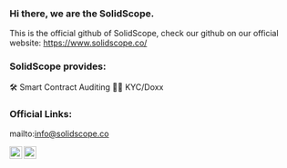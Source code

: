 ### Hi there, we are the SolidScope.

This is the official github of SolidScope, check our github on our official website: https://www.solidscope.co/

### SolidScope provides: 
🛠 Smart Contract Auditing
🦹‍♂️ KYC/Doxx

### Official Links:

mailto:info@solidscope.co

[<img align="left" alt="SolidScope | Twitter" width="22px" src="https://cdn.jsdelivr.net/npm/simple-icons@v3/icons/twitter.svg" />][twitter]
[<img align="left" alt="SolidScope | Telegram" width="22px" src="https://cdn.jsdelivr.net/npm/simple-icons@v3/icons/telegram.svg" />][telegram]
<br />

[twitter]: https://twitter.com/solidscopeco
[telegram]: https://t.me/solidscope
